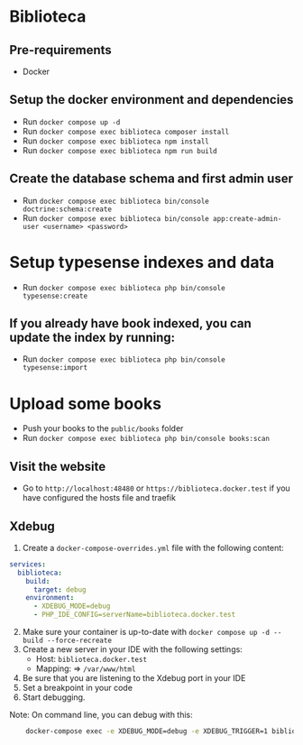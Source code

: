 # Biblioteca


## Pre-requirements
- Docker

## Setup the docker environment and dependencies

- Run `docker compose up -d`
- Run `docker compose exec biblioteca composer install`
- Run `docker compose exec biblioteca npm install`
- Run `docker compose exec biblioteca npm run build`

## Create the database schema and first admin user

- Run `docker compose exec biblioteca bin/console doctrine:schema:create`
- Run `docker compose exec biblioteca bin/console app:create-admin-user <username> <password>`

# Setup typesense indexes and data

- Run `docker compose exec biblioteca php bin/console typesense:create`

## If you already have book indexed, you can update the index by running:
- Run `docker compose exec biblioteca php bin/console typesense:import`

# Upload some books

* Push your books to the `public/books` folder
* Run `docker compose exec biblioteca php bin/console books:scan`

## Visit the website

- Go to `http://localhost:48480` or `https://biblioteca.docker.test` if you have configured the hosts file and traefik

## Xdebug

1. Create a `docker-compose-overrides.yml` file with the following content:

```yaml
services:
  biblioteca:
    build:
      target: debug
    environment:
      - XDEBUG_MODE=debug
      - PHP_IDE_CONFIG=serverName=biblioteca.docker.test
```

2. Make sure your container is up-to-date with `docker compose up -d --build --force-recreate`
3. Create a new server in your IDE with the following settings:
   - Host: `biblioteca.docker.test`
   - Mapping: <your local project root dir> => `/var/www/html`
4. Be sure that you are listening to the Xdebug port in your IDE
5. Set a breakpoint in your code
6. Start debugging.

Note: On command line, you can debug with this: 
```bash
    docker-compose exec -e XDEBUG_MODE=debug -e XDEBUG_TRIGGER=1 biblioteca ./vendor/bin/phpunit
```